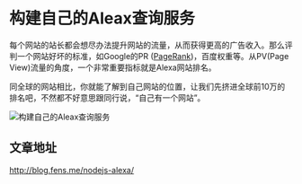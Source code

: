 构建自己的Aleax查询服务
==========================

每个网站的站长都会想尽办法提升网站的流量，从而获得更高的广告收入。那么评判一个网站好坏的标准，如Google的PR
([PageRank](http://blog.fens.me/algorithm-pagerank-r/))，百度权重等。从PV(Page View)流量的角度，一个非常重要指标就是Alexa网站排名。

同全球的网站相比，你就能了解到自己网站的位置，让我们先挤进全球前10万的排名吧，不然都不好意思跟同行说，“自己有一个网站”。

![构建自己的Aleax查询服务](http://blog.fens.me/wp-content/uploads/2015/10/alexa-title.png)

## 文章地址

http://blog.fens.me/nodejs-alexa/
